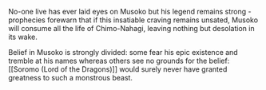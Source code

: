 No-one live has ever laid eyes on Musoko but his legend remains strong - prophecies forewarn that if this insatiable craving remains unsated, Musoko will consume all the life of Chimo-Nahagi, leaving nothing but desolation in its wake. 

Belief in Musoko is strongly divided: some fear his epic existence and tremble at his names whereas others see no grounds for the belief: [[Soromo (Lord of the Dragons)]] would surely never have granted greatness to such a monstrous beast. 